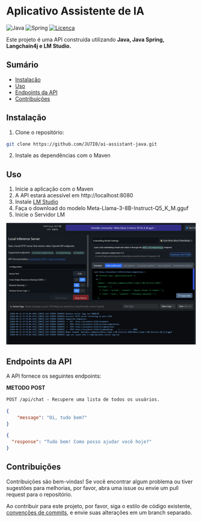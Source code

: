 # Aplicativo Assistente de IA

![Java](https://img.shields.io/badge/java-%23ED8B00.svg?style=for-the-badge&logo=openjdk&logoColor=white)
![Spring](https://img.shields.io/badge/spring-%236DB33F.svg?style=for-the-badge&logo=spring&logoColor=white)
[![Licença](https://img.shields.io/github/license/Ileriayo/markdown-badges?style=for-the-badge)](./LICENSE)

Este projeto é uma API construída utilizando **Java, Java Spring, Langchain4j e LM Studio.**

## Sumário

- [Instalação](#instalação)
- [Uso](#uso)
- [Endpoints da API](#endpoints-da-api)
- [Contribuições](#contribuições)

## Instalação

1. Clone o repositório:

```bash
git clone https://github.com/JU7I0/ai-assistant-java.git
```

2. Instale as dependências com o Maven

## Uso

1. Inicie a aplicação com o Maven
2. A API estará acessível em http://localhost:8080
3. Instale [LM Studio](https://lmstudio.ai/)
4. Faça o download do modelo Meta-Llama-3-8B-Instruct-Q5_K_M.gguf
5. Inicie o Servidor LM

![LM Studio](.github/llmStudio.png)

## Endpoints da API
A API fornece os seguintes endpoints:

**METODO POST**
```markdown
POST /api/chat - Recupere uma lista de todos os usuários.
```
```json
{
    "message": "Oi, tudo bem?"
}
```
```json
{
  "response": "Tudo bem! Como posso ajudar você hoje?"
}
```

## Contribuições

Contribuições são bem-vindas! Se você encontrar algum problema ou tiver sugestões para melhorias, por favor, abra uma issue ou envie um pull request para o repositório.

Ao contribuir para este projeto, por favor, siga o estilo de código existente, [convenções de commits](https://www.conventionalcommits.org/en/v1.0.0/), e envie suas alterações em um branch separado.
